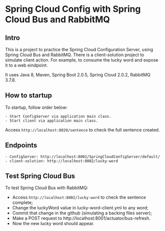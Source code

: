# Spring Cloud Config with Spring Cloud Bus and RabbitMQ

## Intro
This is a project to practice the Spring Cloud Configuration Server, using Spring Cloud Bus and RabbitMQ.
There is a client-solution project to simulate client action. For example, to consume the lucky word and expose it to a web eindpoint.

It uses Java 8, Maven, Spring Boot 2.0.5, Spring Cloud 2.0.2, RabbitMQ 3.7.8.


## How to startup
To startup, follow order below:

    - Start ConfigServer via application main class.
    - Start client via application main class.

Access `http://localhost:8020/sentence` to check the full sentence created.


## Endpoints
    - ConfigServer: http://localhost:8001/SpringCloudConfigServer/default/
    - client-solution: http://localhost:8002/lucky-word


## Test Spring Cloud Bus
To test Spring Cloud Bus with RabbitMQ:
- Access `http://localhost:8002/lucky-word` to check the sentence complete;
- Change the luckyWord value in lucky-word-client.yml to any word;
- Commit that change in the github (simulating a backing files server);
- Make a POST request to http://localhost:8001/actuator/bus-refresh.
- Now the new lucky word should appear.